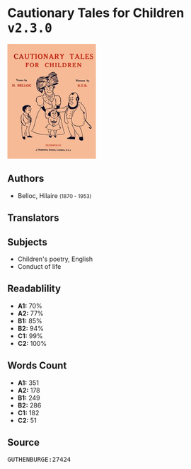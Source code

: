 # Cautionary Tales for Children <kbd>v2.3.0</kbd>

![](./cover.medium.jpg "")

## Authors


 - Belloc, Hilaire <small>(1870 - 1953)</small>

## Translators



## Subjects


 - Children's poetry, English
 - Conduct of life

## Readablility


 - **A1:** 70%
 - **A2:** 77%
 - **B1:** 85%
 - **B2:** 94%
 - **C1:** 99%
 - **C2:** 100%

## Words Count


 - **A1:** 351
 - **A2:** 178
 - **B1:** 249
 - **B2:** 286
 - **C1:** 182
 - **C2:** 51

## Source


<kbd>GUTHENBURGE:27424</kbd>
